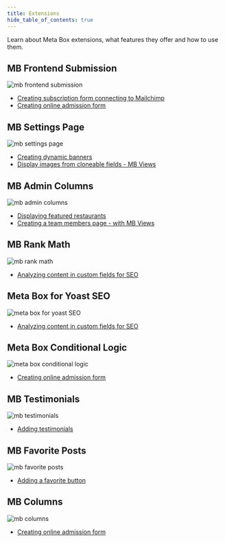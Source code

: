 ```yaml
---
title: Extensions
hide_table_of_contents: true
---
```


Learn about Meta Box extensions, what features they offer and how to use them.

<div className="category_wrap">
	<div className="tutorials_category">
		<div className="items">
			<h2 className="items_heading">MB Frontend Submission</h2>

![mb frontend submission](/tutorials/extensions-1.png)
<ul>
	<li><a href="/tutorials/create-subscription-form-connect-to-mailchimp/">Creating subscription form connecting to Mailchimp</a></li>
	<li><a href="/tutorials/create-online-admission-form/">Creating online admission form</a></li>
</ul>
		</div>
		<div className="items">
			<h2 className="items_heading">MB Settings Page</h2>

![mb settings page](/tutorials/extensions-2.png)
<ul>
	<li><a href="/tutorials/create-dynamic-banners/">Creating dynamic banners</a></li>
	<li><a href="/tutorials/display-images-cloneable-fields-mb-views/">Display images from cloneable fields - MB Views</a></li>
</ul>
		</div>
		<div className="items">
			<h2 className="items_heading">MB Admin Columns</h2>

![mb admin columns](/tutorials/extensions-6.png)
<ul>
	<li><a href="/tutorials/displaying-featured-posts-with-wp-grid-builder/">Displaying featured restaurants</a></li>
	<li><a href="/tutorials/create-team-members-page-mb-views/">Creating a team members page - with MB Views</a></li>
</ul>
		</div>
		 <div className="items">
			<h2 className="items_heading">MB Rank Math</h2>

![mb rank math](/tutorials/extensions-4.png)
<ul>
	<li><a href="/tutorials/analyze-content-seo-rank-math/">Analyzing content in custom fields for SEO</a></li>
</ul>
		</div>
		<div className="items">
			<h2 className="items_heading">Meta Box for Yoast SEO</h2>

![meta box for yoast SEO](/tutorials/extensions-5.png)
<ul>
	<li><a href="/tutorials/analyze-content-yoast-seo/">Analyzing content in custom fields for SEO</a></li>
</ul>
		</div>
		<div className="items">
			<h2 className="items_heading">Meta Box Conditional Logic</h2>

![meta box conditional logic](/tutorials/extensions-3.png)
<ul>
	<li><a href="/tutorials/create-online-admission-form/">Creating online admission form</a></li>
</ul>
		</div>
		<div className="items">
			<h2 className="items_heading">MB Testimonials</h2>

![mb testimonials](/tutorials/extensions-8.png)
<ul>
	<li><a href="/tutorials/add-testimonials/">Adding testimonials</a></li>
</ul>
		</div>
		<div className="items">
			<h2 className="items_heading">MB Favorite Posts</h2>

![mb favorite posts](/tutorials/extensions-7.png)
<ul>
	<li><a href="/tutorials/add-favorite-button/"> Adding a favorite button</a></li>
</ul>
		</div>
		<div className="items">
			<h2 className="items_heading">MB Columns</h2>

![mb columns](/tutorials/extensions-9.png)
<ul>
	<li><a href="/tutorials/create-online-admission-form/">Creating online admission form</a></li>
</ul>
		</div>
	</div>
</div>
